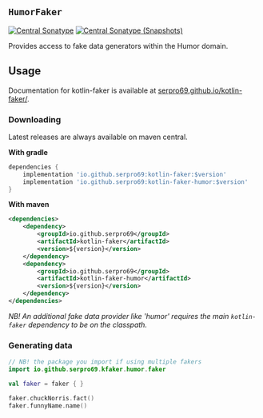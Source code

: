 ## `HumorFaker`

[![Central Sonatype](https://img.shields.io/maven-central/v/io.github.serpro69/kotlin-faker-humor?style=for-the-badge)](https://central.sonatype.com/artifact/io.github.serpro69/kotlin-faker-humor)
[![Central Sonatype (Snapshots)](https://img.shields.io/nexus/s/io.github.serpro69/kotlin-faker-humor?label=snapshot-version&server=https%3A%2F%2Foss.sonatype.org&style=for-the-badge&color=yellow)](https://central.sonatype.com/service/rest/repository/browse/maven-snapshots/io/github/serpro69/kotlin-faker/)

Provides access to fake data generators within the Humor domain.

## Usage

Documentation for kotlin-faker is available at [serpro69.github.io/kotlin-faker/](https://serpro69.github.io/kotlin-faker/).

### Downloading

Latest releases are always available on maven central.

**With gradle**

```groovy
dependencies {
    implementation 'io.github.serpro69:kotlin-faker:$version'
    implementation 'io.github.serpro69:kotlin-faker-humor:$version'
}
```  

**With maven**

```xml
<dependencies>
    <dependency>
        <groupId>io.github.serpro69</groupId>
        <artifactId>kotlin-faker</artifactId>
        <version>${version}</version>
    </dependency>
    <dependency>
        <groupId>io.github.serpro69</groupId>
        <artifactId>kotlin-faker-humor</artifactId>
        <version>${version}</version>
    </dependency>
</dependencies>
```  

_NB! An additional fake data provider like 'humor' requires the main `kotlin-faker` dependency to be on the classpath._

### Generating data

```kotlin
// NB! the package you import if using multiple fakers
import io.github.serpro69.kfaker.humor.faker

val faker = faker { }

faker.chuckNorris.fact()
faker.funnyName.name()
```
